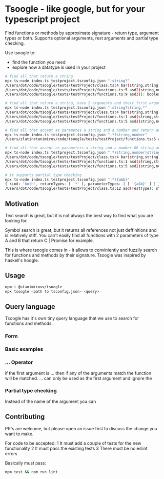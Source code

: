 # Tsoogle - like google, but for your typescript project

Find functions or methods by approximate signature - return type, argument types or both.
Supports optional arguments, rest arguments and partial type checking.

Use tsoogle to:
* find the function you need
* explore how a datatype is used in your project

```bash
# find all that return a string
npx ts-node index.ts testproject.tsconfig.json ":string?"      
/Users/dot/code/tsoogle/tests/testProject/class.ts:4 bar(string,string): string
/Users/dot/code/tsoogle/tests/testProject/functions.ts:5 asd2(string,number): string
/Users/dot/code/tsoogle/tests/testProject/functions.ts:9 asd3(): boolean | Record<string, string>

# find all that return a string, have 2 arguments and their first argument is a string
npx ts-node index.ts testproject.tsconfig.json ":string?string,*"
/Users/dot/code/tsoogle/tests/testProject/class.ts:4 bar(string,string): string
/Users/dot/code/tsoogle/tests/testProject/functions.ts:1 asd(string,string): string
/Users/dot/code/tsoogle/tests/testProject/functions.ts:5 asd2(string,number): string

# find all that accept as parametes a string and a number and return anything
npx ts-node index.ts testproject.tsconfig.json ":*?string,number"
/Users/zlatinstanimirov/code/tsoogle/tests/testProject/functions.ts:5 asd2(string,number): string

# find all that accept as parameters a string and a number OR string and return anything
npx ts-node index.ts testproject.tsconfig.json ":*?string,number|string"
/Users/dot/code/tsoogle/tests/testProject/class.ts:4 bar(string,string): string
/Users/dot/code/tsoogle/tests/testProject/functions.ts:1 asd(string,string): string
/Users/dot/code/tsoogle/tests/testProject/functions.ts:5 asd2(string,number): strin

# it supports partial type checking
npx ts-node index.ts testproject.tsconfig.json ":*?{a&b}"
{ kind: 'both', returnTypes: [ '*' ], parameterTypes: [ [ '{a&b}' ] ] }
/Users/dot/code/tsoogle/tests/testProject/class.ts:12 asd(TestType): string
```

## Motivation

Text search is great, but it is not always the best way to find what you are looking for.

Symbol search is great, but it returns all references not just deffinitions and is relatively stiff.
You can't easily find all functions with 2 parameters of type A and B that return C | Promise<C> for example.

This is where tsoogle comes in - it allows to conviniently and fuzzily search for functions and methods by their signature.
Tsoogle was inspired by haskell's hoogle.

## Usage
```bash
npm i @stanimirovv/tsoogle
npx tsoogle <path to tsconfig.json> <query>
```

## Query language

Tsoogle has it's own tiny query language that we use to search for functions and methods.

### Form

### Basic examples

### ... Operator
if the first argument is ... then if any of the arguments match the function will be matched.
... can only be used as the first argument and ignore the 

### Partial type checking

Instead of the name of the argument you can



## Contributing
PR's are welcome, but please open an issue first to discuss the change you want to make.

For code to be accepted:
1 It must add a couple of tests for the new functionality
2 It must pass the existing tests
3 There must be no eslint errors

Basically must pass:
```bash
npm test && npm run lint
```